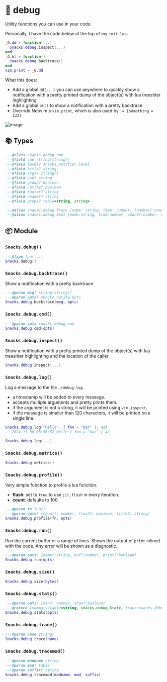 # 🍿 debug

Utility functions you can use in your code.

Personally, I have the code below at the top of my `init.lua`:

```lua
_G.dd = function(...)
  Snacks.debug.inspect(...)
end
_G.bt = function()
  Snacks.debug.backtrace()
end
vim.print = _G.dd
```

What this does:

- Add a global `dd(...)` you can use anywhere to quickly show a
  notification with a pretty printed dump of the object(s)
  with lua treesitter highlighting
- Add a global `bt()` to show a notification with a pretty
  backtrace.
- Override Neovim's `vim.print`, which is also used by `:= {something = 123}`

![image](https://github.com/user-attachments/assets/0517aed7-fbd0-42ee-8058-c213410d80a7)

<!-- docgen -->

## 📚 Types

```lua
---@class snacks.debug.cmd
---@field cmd string|string[]
---@field level? snacks.notifier.level
---@field title? string
---@field args? string[]
---@field cwd? string
---@field group? boolean
---@field notify? boolean
---@field footer? string
---@field header? string
---@field props? table<string, string>
```

```lua
---@alias snacks.debug.Trace {name: string, time: number, [number]:snacks.debug.Trace}
---@alias snacks.debug.Stat {name:string, time:number, count?:number, depth?:number}
```

## 📦 Module

### `Snacks.debug()`

```lua
---@type fun(...)
Snacks.debug()
```

### `Snacks.debug.backtrace()`

Show a notification with a pretty backtrace

```lua
---@param msg? string|string[]
---@param opts? snacks.notify.Opts
Snacks.debug.backtrace(msg, opts)
```

### `Snacks.debug.cmd()`

```lua
---@param opts snacks.debug.cmd
Snacks.debug.cmd(opts)
```

### `Snacks.debug.inspect()`

Show a notification with a pretty printed dump of the object(s)
with lua treesitter highlighting and the location of the caller

```lua
Snacks.debug.inspect(...)
```

### `Snacks.debug.log()`

Log a message to the file `./debug.log`.
- a timestamp will be added to every message.
- accepts multiple arguments and pretty prints them.
- if the argument is not a string, it will be printed using `vim.inspect`.
- if the message is smaller than 120 characters, it will be printed on a single line.

```lua
Snacks.debug.log("Hello", { foo = "bar" }, 42)
-- 2024-11-08 08:56:52 Hello { foo = "bar" } 42
```

```lua
Snacks.debug.log(...)
```

### `Snacks.debug.metrics()`

```lua
Snacks.debug.metrics()
```

### `Snacks.debug.profile()`

Very simple function to profile a lua function.
* **flush**: set to `true` to use `jit.flush` in every iteration.
* **count**: defaults to 100

```lua
---@param fn fun()
---@param opts? {count?: number, flush?: boolean, title?: string}
Snacks.debug.profile(fn, opts)
```

### `Snacks.debug.run()`

Run the current buffer or a range of lines.
Shows the output of `print` inlined with the code.
Any error will be shown as a diagnostic.

```lua
---@param opts? {name?:string, buf?:number, print?:boolean}
Snacks.debug.run(opts)
```

### `Snacks.debug.size()`

```lua
Snacks.debug.size(bytes)
```

### `Snacks.debug.stats()`

```lua
---@param opts? {min?: number, show?:boolean}
---@return {summary:table<string, snacks.debug.Stat>, trace:snacks.debug.Stat[], traces:snacks.debug.Trace[]}
Snacks.debug.stats(opts)
```

### `Snacks.debug.trace()`

```lua
---@param name string?
Snacks.debug.trace(name)
```

### `Snacks.debug.tracemod()`

```lua
---@param modname string
---@param mod? table
---@param suffix? string
Snacks.debug.tracemod(modname, mod, suffix)
```

